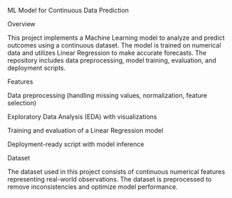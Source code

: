 ML Model for Continuous Data Prediction

Overview

This project implements a Machine Learning model to analyze and predict outcomes using a continuous dataset. The model is trained on numerical data and utilizes Linear Regression to make accurate forecasts. The repository includes data preprocessing, model training, evaluation, and deployment scripts.

Features

Data preprocessing (handling missing values, normalization, feature selection)

Exploratory Data Analysis (EDA) with visualizations

Training and evaluation of a Linear Regression model

Deployment-ready script with model inference

Dataset

The dataset used in this project consists of continuous numerical features representing real-world observations. The dataset is preprocessed to remove inconsistencies and optimize model performance.

